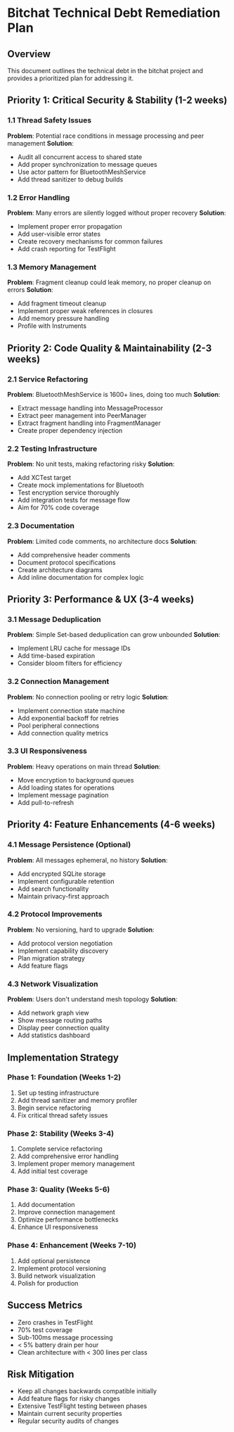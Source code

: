 # Bitchat Technical Debt Remediation Plan

## Overview
This document outlines the technical debt in the bitchat project and provides a prioritized plan for addressing it.

## Priority 1: Critical Security & Stability (1-2 weeks)

### 1.1 Thread Safety Issues
**Problem**: Potential race conditions in message processing and peer management
**Solution**:
- Audit all concurrent access to shared state
- Add proper synchronization to message queues
- Use actor pattern for BluetoothMeshService
- Add thread sanitizer to debug builds

### 1.2 Error Handling
**Problem**: Many errors are silently logged without proper recovery
**Solution**:
- Implement proper error propagation
- Add user-visible error states
- Create recovery mechanisms for common failures
- Add crash reporting for TestFlight

### 1.3 Memory Management
**Problem**: Fragment cleanup could leak memory, no proper cleanup on errors
**Solution**:
- Add fragment timeout cleanup
- Implement proper weak references in closures
- Add memory pressure handling
- Profile with Instruments

## Priority 2: Code Quality & Maintainability (2-3 weeks)

### 2.1 Service Refactoring
**Problem**: BluetoothMeshService is 1600+ lines, doing too much
**Solution**:
- Extract message handling into MessageProcessor
- Extract peer management into PeerManager
- Extract fragment handling into FragmentManager
- Create proper dependency injection

### 2.2 Testing Infrastructure
**Problem**: No unit tests, making refactoring risky
**Solution**:
- Add XCTest target
- Create mock implementations for Bluetooth
- Test encryption service thoroughly
- Add integration tests for message flow
- Aim for 70% code coverage

### 2.3 Documentation
**Problem**: Limited code comments, no architecture docs
**Solution**:
- Add comprehensive header comments
- Document protocol specifications
- Create architecture diagrams
- Add inline documentation for complex logic

## Priority 3: Performance & UX (3-4 weeks)

### 3.1 Message Deduplication
**Problem**: Simple Set-based deduplication can grow unbounded
**Solution**:
- Implement LRU cache for message IDs
- Add time-based expiration
- Consider bloom filters for efficiency

### 3.2 Connection Management
**Problem**: No connection pooling or retry logic
**Solution**:
- Implement connection state machine
- Add exponential backoff for retries
- Pool peripheral connections
- Add connection quality metrics

### 3.3 UI Responsiveness
**Problem**: Heavy operations on main thread
**Solution**:
- Move encryption to background queues
- Add loading states for operations
- Implement message pagination
- Add pull-to-refresh

## Priority 4: Feature Enhancements (4-6 weeks)

### 4.1 Message Persistence (Optional)
**Problem**: All messages ephemeral, no history
**Solution**:
- Add encrypted SQLite storage
- Implement configurable retention
- Add search functionality
- Maintain privacy-first approach

### 4.2 Protocol Improvements
**Problem**: No versioning, hard to upgrade
**Solution**:
- Add protocol version negotiation
- Implement capability discovery
- Plan migration strategy
- Add feature flags

### 4.3 Network Visualization
**Problem**: Users don't understand mesh topology
**Solution**:
- Add network graph view
- Show message routing paths
- Display peer connection quality
- Add statistics dashboard

## Implementation Strategy

### Phase 1: Foundation (Weeks 1-2)
1. Set up testing infrastructure
2. Add thread sanitizer and memory profiler
3. Begin service refactoring
4. Fix critical thread safety issues

### Phase 2: Stability (Weeks 3-4)
1. Complete service refactoring
2. Add comprehensive error handling
3. Implement proper memory management
4. Add initial test coverage

### Phase 3: Quality (Weeks 5-6)
1. Add documentation
2. Improve connection management
3. Optimize performance bottlenecks
4. Enhance UI responsiveness

### Phase 4: Enhancement (Weeks 7-10)
1. Add optional persistence
2. Implement protocol versioning
3. Build network visualization
4. Polish for production

## Success Metrics
- Zero crashes in TestFlight
- 70% test coverage
- Sub-100ms message processing
- < 5% battery drain per hour
- Clean architecture with < 300 lines per class

## Risk Mitigation
- Keep all changes backwards compatible initially
- Add feature flags for risky changes
- Extensive TestFlight testing between phases
- Maintain current security properties
- Regular security audits of changes